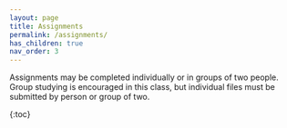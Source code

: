 ```yaml
---
layout: page
title: Assignments
permalink: /assignments/
has_children: true
nav_order: 3
---
```


Assignments may be completed individually or in groups of two people. Group studying is encouraged in this class, but individual files must be submitted by person or group of two.  

{:toc}
